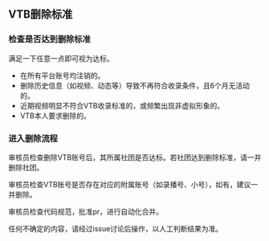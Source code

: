 ## VTB删除标准


### 检查是否达到删除标准

满足一下任意一点即可视为达标。

- 在所有平台账号均注销的。
- 删除历史信息（如视频、动态等）导致不再符合收录条件，且6个月无活动的。
- 近期视频明显不符合VTB收录标准的，或频繁出现非虚拟形象的。
- VTB本人要求删除的。


### 进入删除流程

审核员检查删除VTB账号后，其所属社团是否达标。若社团达到删除标准，请一并删除社团。

审核员检查VTB账号是否存在对应的附属账号（如录播号、小号），如有，建议一并删除。

审核员检查代码规范，批准pr，进行自动化合并。

任何不确定的内容，请经过issue讨论后操作，以人工判断结果为准。
